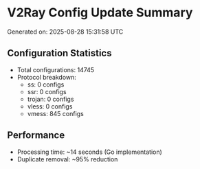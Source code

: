 # V2Ray Config Update Summary
Generated on: 2025-08-28 15:31:58 UTC

## Configuration Statistics
- Total configurations: 14745
- Protocol breakdown:
  - ss: 0 configs
  - ssr: 0 configs
  - trojan: 0 configs
  - vless: 0 configs
  - vmess: 845 configs

## Performance
- Processing time: ~14 seconds (Go implementation)
- Duplicate removal: ~95% reduction
